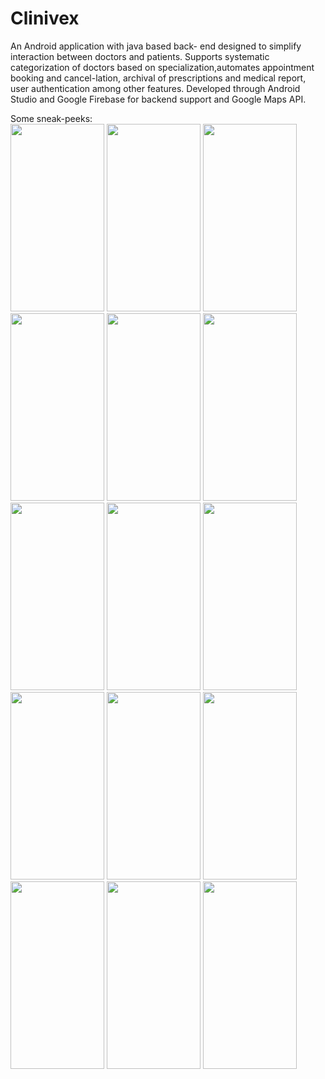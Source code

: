 # Clinivex

An Android application with java based back-
end designed to simplify interaction between doctors and patients. Supports systematic categorization of doctors based on specialization,automates appointment booking and cancel-lation, archival of prescriptions and medical report, user authentication among other features. Developed through Android Studio and Google Firebase for backend support and Google Maps API.

Some sneak-peeks:
<br>
<img src="https://user-images.githubusercontent.com/46374463/109322177-cbc21b00-7873-11eb-8ae0-88b09dcc0ca2.PNG" width="150" height="300">
<img src="https://user-images.githubusercontent.com/46374463/109322208-d54b8300-7873-11eb-878a-981e71132d3b.PNG" width="150" height="300">
<img src="https://user-images.githubusercontent.com/46374463/109322223-d8df0a00-7873-11eb-88e2-f03b9790fbb6.PNG" width="150" height="300">
<img src="https://user-images.githubusercontent.com/46374463/109322231-db416400-7873-11eb-8e53-cc1f0a4ce9c3.PNG" width="150" height="300">
<img src="https://user-images.githubusercontent.com/46374463/109322420-1b084b80-7874-11eb-89a2-9c05dd2b6839.PNG" width="150" height="300">
<img src="https://user-images.githubusercontent.com/46374463/109322243-df6d8180-7873-11eb-8aac-28711a84db99.PNG" width="150" height="300">
<img src="https://user-images.githubusercontent.com/46374463/109322253-e3999f00-7873-11eb-98cf-9e47a17d4ddb.PNG" width="150" height="300">
<img src="https://user-images.githubusercontent.com/46374463/109322266-e85e5300-7873-11eb-8d1d-78e0a2d6cffc.PNG" width="150" height="300">
<img src="https://user-images.githubusercontent.com/46374463/109322275-ebf1da00-7873-11eb-99da-ef5e534eb46f.PNG" width="150" height="300">
<img src="https://user-images.githubusercontent.com/46374463/109322290-f01df780-7873-11eb-97de-c343a503c603.PNG" width="150" height="300">
<img src="https://user-images.githubusercontent.com/46374463/109322314-f9a75f80-7873-11eb-9c5e-d88c550c249e.PNG" width="150" height="300">
<img src="https://user-images.githubusercontent.com/46374463/109322326-fdd37d00-7873-11eb-9a55-ecf3f236f624.PNG" width="150" height="300">
<img src="https://user-images.githubusercontent.com/46374463/109322338-01ff9a80-7874-11eb-9712-4afb3db56a89.PNG" width="150" height="300">
<img src="https://user-images.githubusercontent.com/46374463/109322357-06c44e80-7874-11eb-843a-f404677862e7.PNG" width="150" height="300">
<img src="https://user-images.githubusercontent.com/46374463/109322373-0b890280-7874-11eb-99e2-bd5da4245676.PNG" width="150" height="300">

